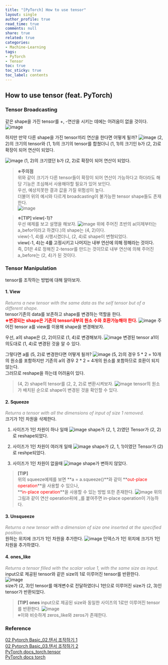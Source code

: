 ```yaml
---
title: "[PyTorch] How to use tensor"
layout: single
author_profile: true
read_time: true
comments: null
share: true
related: true
categories:
- Machine-Learning
tags:
- PyTorch
- Tensor
toc: true
toc_sticky: true
toc_label: contents
---
```


## How to use tensor (feat. PyTorch)   


### Tensor Broadcasting   

같은 shape을 가진 tensor를 +, -연산을 시키는 데에는 어려움이 없을 것이다.
![image](https://user-images.githubusercontent.com/68745983/104286976-1fadb600-54f9-11eb-8517-38995a3f379d.png)

하지만 만약 다른 shape을 가진 tensor끼리 연산을 한다면 어떻게 될까?
![image](https://user-images.githubusercontent.com/68745983/104287758-3f91a980-54fa-11eb-859f-cc316df2100c.png)
(2, 2)의 크기의 tensor와 (1, 1)의 크기의 tensor를 합쳤더니 (1, 1)의 크기인 b가 (2, 2)로 확장이 되어 연산이 되었다.

![image](https://user-images.githubusercontent.com/68745983/104288300-f55cf800-54fa-11eb-9ca2-ddc839e572c1.png)
(1, 2)의 크기였던 b가 (2, 2)로 확장이 되어 연산이 되었다.

>**※주의점**   
>위와 같이 크기가 다른 tensor들이 확장이 되어 연산이 가능하다고 하더라도 해당 기능은 조심해서 사용해야할 필요가 있어 보인다.   
>우선, 예상치못한 결과 값을 가질 위험성이 높다.   
>더불어 위의 예시와 다르게 broadcasting이 불가능한 tensor shape들도 존재한다.   
>![image](https://user-images.githubusercontent.com/68745983/104288438-23423c80-54fb-11eb-9767-fffbc4899339.png)        



>**※[TIP] view(-1)?**   
> 우선 예제를 보고 설명을 해보자.
> ![image](https://user-images.githubusercontent.com/68745983/104310759-95287f00-5517-11eb-8b4e-269f46690688.png)
> 위에 주어진 초반의 a(이제부터는 a_befor이라고 하겠다.)의 shape는 (4, 2)이다.   
> view(-1, 4)를 시행시켰더니, (2, 4)로 shape이 변형되었다.   
> **view(-1, 4)는 4를 고정시키고 나머지는 내부 연산에 의해 정해라는 것이다.**   
> 즉, D1은 4로 정해진 2-tensor를 만드는 것이므로 내부 연산에 의해 주어진 a_before는 (2, 4)가 된 것이다.   



### Tensor Manipulation   

tensor를 조작하는 방법에 대해 알아보자.
#### 1. View   

*<span style="color:gray">Returns a new tensor with the same data as the self tensor but of a different shape.</span>*   
tensor기존의 data를 보존하고 shape를 변경하는 역할을 한다.   
**<span style="color:red">※변경되는 shape은 기존의 tensor내부의 원소 수와 호환가능해야 한다.</span>**
![image](https://user-images.githubusercontent.com/68745983/104292955-c3e72b00-5500-11eb-8e14-6cdcf81e7818.png)
주어진 tensor a를 view를 이용해 shape을 변경해보자.   

우선, a의 shape은 (2, 2)이므로 (1, 4)로 변경해보자.
![image](https://user-images.githubusercontent.com/68745983/104293262-2ccea300-5501-11eb-8bbc-1d5db34c55ac.png)
변경된 tensor a1이 의도대로 (1, 4)로 변경된 것을 알 수 있다.   

그렇다면 a를 (5, 2)로 변경한다면 어떻게 될까?
![image](https://user-images.githubusercontent.com/68745983/104293611-8767ff00-5501-11eb-91b8-18474b7e084f.png)
(5, 2)의 경우 5 * 2 = 10개의 원소를 포함하지만 기존의 a의 경우 2 * 2 = 4개의 원소를 포함하므로 호환이 되지 않는다.   
그러므로 reshape을 하는데 어려움이 있다.   

>(4, 2) shape의 tensor를 (2, 2, 2)로 변환시켜보자.
>![image](https://user-images.githubusercontent.com/68745983/104304425-b2a51b00-550e-11eb-945a-180d26ab4738.png)
>tensor의 원소가 배치된 순으로 shape이 변경된 것을 확인할 수 있다.

#### 2. Squeeze   

*<span style="color:gray">Returns a tensor with all the dimensions of input of size 1 removed.</span>*    
크기가 1인 차원을 삭제한다.   

1. 사이즈가 1인 차원이 하나 일때
	![image](https://user-images.githubusercontent.com/68745983/104307181-40363a00-5512-11eb-84e2-264b9e9ab302.png)
	shape가 (2, 1, 2)였던 Tensor가 (2, 2)로 reshape되었다.   

2. 사이즈가 1인 차원이 여러개 일때
	![image](https://user-images.githubusercontent.com/68745983/104309115-fbf86900-5514-11eb-85c9-277c9911009d.png)
    shape가 (2, 1, 1)이였던 Tensor가 (2)로 reshpe되었다.   
    
3. 사이즈가 1인 차원이 없을때
	![image](https://user-images.githubusercontent.com/68745983/104309495-9a84ca00-5515-11eb-8b77-c7d140772f27.png)
    shape가 변하지 않았다.
    
>**[TIP]**   
> 위의 squeeze예제를 보면  **a = a.squeeze()**와 같이 **<span style="color:red">out-place operation</span>**을 사용할 수 있으나,   
> **<span style="color:red">in-place operation</span>**을 사용할 수 있는 방법 또한 존재한다.
> ![image](https://user-images.githubusercontent.com/68745983/104310008-5fcf6180-5516-11eb-9299-be585108f8be.png)
> 위의 그림과 같이 연산 operation뒤에 _를 붙여주면 in-place operation이 가능하다.

#### 3. Unsqueeze   

*<span style="color:gray">Returns a new tensor with a dimension of size one inserted at the specified position.</span>*   
원하는 위치에 크기가 1인 차원을 추가한다.
![image](https://user-images.githubusercontent.com/68745983/104313614-9a87c880-551b-11eb-9fd9-99848b074e84.png)
인덱스가 1인 위치에 크기가 1인 차원을 추가하였다.   


#### 4. ones_like   

*<span style="color:gray">Returns a tensor filled with the scalar value 1, with the same size as input.</span>*   
input으로 제공된 tensor와 같은 size의 1로 이루어진 tensor를 반환한다.    
![image](https://user-images.githubusercontent.com/68745983/104314662-18000880-551d-11eb-9f4c-d962fedce179.png)   
size가 (2, 3)인 tensor를 매개변수로 전달하였더니 1만으로 이루어진 size가 (2, 3)인 tensor가 반환되었다.    

> **[TIP]**
> **ones**
> input으로 제공된 size와 동일한 사이즈의 1로만 이루어진 tensor를 반환한다.
> ![image](https://user-images.githubusercontent.com/68745983/104315113-cefc8400-551d-11eb-8eb7-8e55f6f5c2aa.png)  
> ※이와 비슷하게 zeros_like와 zeros가 존재한다.



### Reference
[02 Pytorch Basic_02.텐서 조작하기 1](https://wikidocs.net/52460)   
[02 Pytorch Basic_03.텐서 조작하기 2](https://wikidocs.net/52846)   
[PyTorch docs_torch.tensor](https://pytorch.org/docs/stable/tensors.html)    
[PyTorch docs torch](https://pytorch.org/docs/stable/torch.html)
